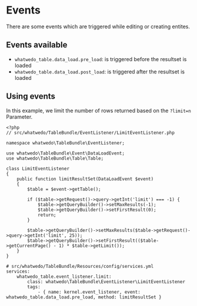 # Events

There are some events which are triggered while editing or creating entites.

## Events available

- `whatwedo_table.data_load.pre_load`: is triggered before the resultset is loaded
- `whatwedo_table.data_load.post_load`: is triggered after the resultset is loaded

## Using events

In this example, we limit the number of rows returned based on the `?limit=n` Parameter.

```
<?php
// src/whatwedo/TableBundle/EventListener/LimitEventListener.php

namespace whatwedo\TableBundle\EventListener;

use whatwedo\TableBundle\Event\DataLoadEvent;
use whatwedo\TableBundle\Table\Table;

class LimitEventListener
{
    public function limitResultSet(DataLoadEvent $event)
    {
        $table = $event->getTable();

        if ($table->getRequest()->query->getInt('limit') === -1) {
            $table->getQueryBuilder()->setMaxResults(-1);
            $table->getQueryBuilder()->setFirstResult(0);
            return;
        }

        $table->getQueryBuilder()->setMaxResults($table->getRequest()->query->getInt('limit', 25));
        $table->getQueryBuilder()->setFirstResult(($table->getCurrentPage() - 1) * $table->getLimit());
    }
}

```

```
# src/whatwedo/TableBundle/Resources/config/services.yml
services:
    whatwedo_table.event_listener.limit:
        class: whatwedo\TableBundle\EventListener\LimitEventListener
        tags:
            - { name: kernel.event_listener, event: whatwedo_table.data_load.pre_load, method: limitResultSet }

```
